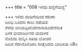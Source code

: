 +++
title = "008 ಇಳಿದು ದಣ್ಡಿಗೆಯಿನ್ದ"

+++
ಇಳಿದು ದಂಡಿಗೆಯಿಂದ ಕರುಣಾ  
ಜಲಧಿ ಬಂದನು ಕಾಲು ನಡೆಯಲಿ  
ಸೆಳೆದು ಬಿಗಿಯಪ್ಪಿದನಿದೇನಾಸುರವಿದೇನೆನುತ   
ಬಳಿಕ ಭೀಮಾರ್ಜುನರ ಯಮಳರ  
ನೊಲಿದು ಮನ್ನಿಸಿ ಸತಿಯ ಲೋಚನ  
ಜಲವ ಸೆರಗಿನೊಳೊರಸಿ ಸಂತೈಸಿದನು ಬಾಲಕಿಯ      ॥8॥